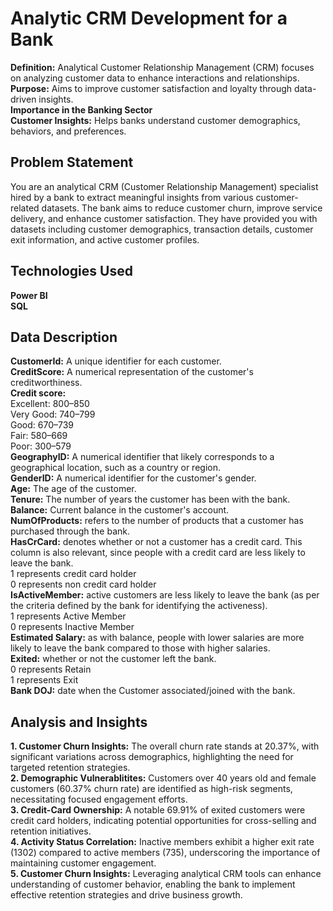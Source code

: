 # Analytic CRM Development for a Bank
**Definition:** Analytical Customer Relationship Management (CRM) focuses on analyzing customer data to enhance interactions and relationships. <br />
**Purpose:** Aims to improve customer satisfaction and loyalty through data-driven insights. <br />
**Importance in the Banking Sector** <br />
**Customer Insights:** Helps banks understand customer demographics, behaviors, and preferences.

## Problem Statement 
You are an analytical CRM (Customer Relationship Management) specialist hired by a bank to extract meaningful insights from various customer-related datasets. The bank aims to reduce customer churn, improve service delivery, and enhance customer satisfaction. They have provided you with datasets including customer demographics, transaction details, customer exit information, and active customer profiles.

## Technologies Used
**Power BI <br />
SQL**

## Data Description
**CustomerId:** A unique identifier for each customer. <br />
**CreditScore:** A numerical representation of the customer's creditworthiness. <br />
**Credit score:**  <br />
    Excellent: 800–850 <br />
    Very Good: 740–799 <br />
    Good: 670–739 <br />
    Fair: 580–669 <br />
    Poor: 300–579 <br />
**GeographyID:** A numerical identifier that likely corresponds to a geographical location, such as a country or region. <br />
**GenderID:** A numerical identifier for the customer's gender. <br />
**Age:** The age of the customer. <br />
**Tenure:** The number of years the customer has been with the bank. <br />
**Balance:** Current balance in the customer's account. <br />
**NumOfProducts:** refers to the number of products that a customer has purchased through the bank. <br />
**HasCrCard:** denotes whether or not a customer has a credit card. This column is also relevant, since people with a credit card are less likely to leave the bank. <br />
    1 represents credit card holder <br />
    0 represents non credit card holder <br />
**IsActiveMember:** active customers are less likely to leave the bank (as per the criteria defined by the bank for identifying the activeness). <br />
    1 represents Active Member <br />
    0 represents Inactive Member <br />
**Estimated Salary:** as with balance, people with lower salaries are more likely to leave the bank compared to those with higher salaries. <br />
**Exited:** whether or not the customer left the bank. <br />
    0 represents Retain <br /> 
    1 represents Exit <br />
**Bank DOJ:** date when the Customer associated/joined  with the bank. <br />

## Analysis and Insights
**1. Customer Churn Insights:** The overall churn rate stands at 20.37%, with significant variations across demographics, highlighting the need for targeted retention strategies. <br />
**2. Demographic Vulnerablitites:** Customers over 40 years old and female customers (60.37% churn rate) are identified as high-risk segments, necessitating focused engagement efforts. <br />
**3. Credit-Card Ownership:** A notable 69.91% of exited customers were credit card holders, indicating potential opportunities for cross-selling and retention initiatives. <br />
**4. Activity Status Correlation:** Inactive members exhibit a higher exit rate (1302) compared to active members (735), underscoring the importance of maintaining customer engagement. <br />
**5. Customer Churn Insights:** Leveraging analytical CRM tools can enhance understanding of customer behavior, enabling the bank to implement effective retention strategies and drive business growth. <br />
